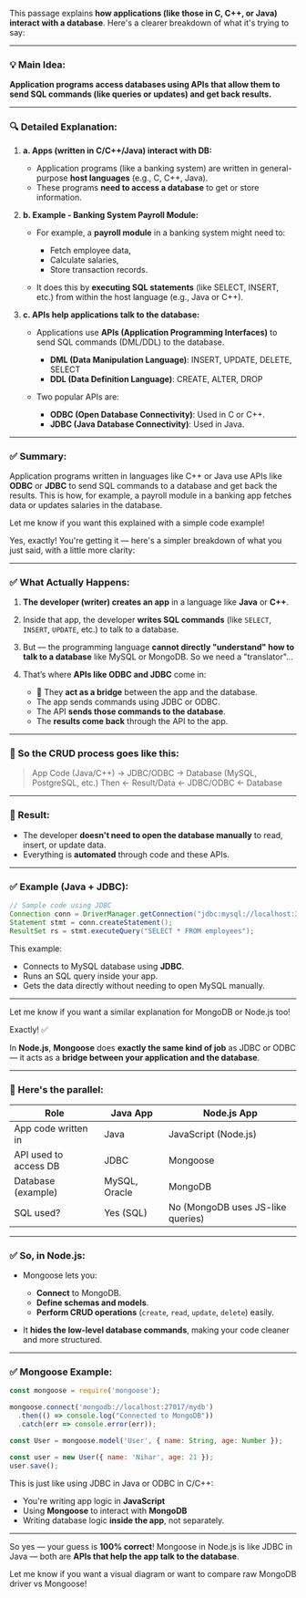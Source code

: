 This passage explains **how applications (like those in C, C++, or Java) interact with a database**. Here's a clearer breakdown of what it's trying to say:

---

### 💡 **Main Idea:**

**Application programs access databases using APIs that allow them to send SQL commands (like queries or updates) and get back results.**

---

### 🔍 **Detailed Explanation:**

1. **a. Apps (written in C/C++/Java) interact with DB:**

   * Application programs (like a banking system) are written in general-purpose **host languages** (e.g., C, C++, Java).
   * These programs **need to access a database** to get or store information.

2. **b. Example - Banking System Payroll Module:**

   * For example, a **payroll module** in a banking system might need to:

     * Fetch employee data,
     * Calculate salaries,
     * Store transaction records.
   * It does this by **executing SQL statements** (like SELECT, INSERT, etc.) from within the host language (e.g., Java or C++).

3. **c. APIs help applications talk to the database:**

   * Applications use **APIs (Application Programming Interfaces)** to send SQL commands (DML/DDL) to the database.

     * **DML (Data Manipulation Language)**: INSERT, UPDATE, DELETE, SELECT
     * **DDL (Data Definition Language)**: CREATE, ALTER, DROP

   * Two popular APIs are:

     * **ODBC (Open Database Connectivity)**: Used in C or C++.
     * **JDBC (Java Database Connectivity)**: Used in Java.

---

### ✅ Summary:

Application programs written in languages like C++ or Java use APIs like **ODBC** or **JDBC** to send SQL commands to a database and get back the results. This is how, for example, a payroll module in a banking app fetches data or updates salaries in the database.

Let me know if you want this explained with a simple code example!




Yes, exactly! You're getting it — here's a simpler breakdown of what you just said, with a little more clarity:

---

### ✅ What Actually Happens:

1. **The developer (writer) creates an app** in a language like **Java** or **C++**.

2. Inside that app, the developer **writes SQL commands** (like `SELECT`, `INSERT`, `UPDATE`, etc.) to talk to a database.

3. But — the programming language **cannot directly "understand" how to talk to a database** like MySQL or MongoDB. So we need a "translator"...

4. That’s where **APIs like ODBC and JDBC** come in:

   * 🧠 They **act as a bridge** between the app and the database.
   * The app sends commands using JDBC or ODBC.
   * The API **sends those commands to the database**.
   * The **results come back** through the API to the app.

---

### 🔁 So the CRUD process goes like this:

> App Code (Java/C++) → JDBC/ODBC → Database (MySQL, PostgreSQL, etc.)
> Then ← Result/Data ← JDBC/ODBC ← Database

---

### 🔄 Result:

* The developer **doesn't need to open the database manually** to read, insert, or update data.
* Everything is **automated** through code and these APIs.

---

### ✅ Example (Java + JDBC):

```java
// Sample code using JDBC
Connection conn = DriverManager.getConnection("jdbc:mysql://localhost:3306/mydb", "user", "pass");
Statement stmt = conn.createStatement();
ResultSet rs = stmt.executeQuery("SELECT * FROM employees");
```

This example:

* Connects to MySQL database using **JDBC**.
* Runs an SQL query inside your app.
* Gets the data directly without needing to open MySQL manually.

---

Let me know if you want a similar explanation for MongoDB or Node.js too!





Exactly! ✅

In **Node.js**, **Mongoose** does **exactly the same kind of job** as JDBC or ODBC — it acts as a **bridge between your application and the database**.

---

### 🔄 Here's the parallel:

| Role                  | Java App      | Node.js App                       |
| --------------------- | ------------- | --------------------------------- |
| App code written in   | Java          | JavaScript (Node.js)              |
| API used to access DB | JDBC          | Mongoose                          |
| Database (example)    | MySQL, Oracle | MongoDB                           |
| SQL used?             | Yes (SQL)     | No (MongoDB uses JS-like queries) |

---

### ✅ So, in Node.js:

* Mongoose lets you:

  * **Connect** to MongoDB.
  * **Define schemas and models**.
  * **Perform CRUD operations** (`create`, `read`, `update`, `delete`) easily.
* It **hides the low-level database commands**, making your code cleaner and more structured.

---

### ✅ Mongoose Example:

```js
const mongoose = require('mongoose');

mongoose.connect('mongodb://localhost:27017/mydb')
  .then(() => console.log("Connected to MongoDB"))
  .catch(err => console.error(err));

const User = mongoose.model('User', { name: String, age: Number });

const user = new User({ name: 'Nihar', age: 21 });
user.save();
```

This is just like using JDBC in Java or ODBC in C/C++:

* You're writing app logic in **JavaScript**
* Using **Mongoose** to interact with **MongoDB**
* Writing database logic **inside the app**, not separately.

---

So yes — your guess is **100% correct**!
Mongoose in Node.js is like JDBC in Java — both are **APIs that help the app talk to the database**.

Let me know if you want a visual diagram or want to compare raw MongoDB driver vs Mongoose!
